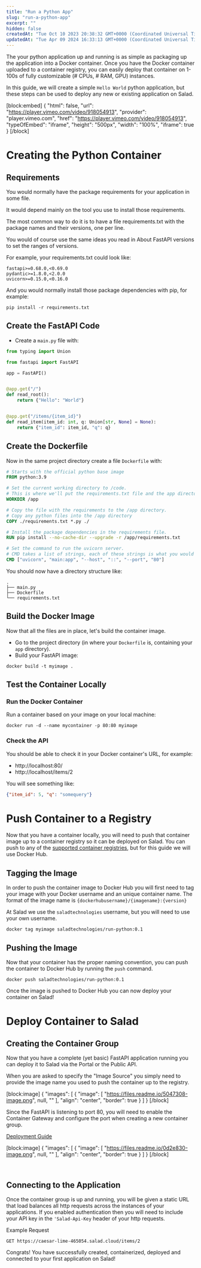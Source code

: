 ```yaml
---
title: "Run a Python App"
slug: "run-a-python-app"
excerpt: ""
hidden: false
createdAt: "Tue Oct 10 2023 20:38:32 GMT+0000 (Coordinated Universal Time)"
updatedAt: "Tue Apr 09 2024 16:33:13 GMT+0000 (Coordinated Universal Time)"
---
```

The your python application up and running is as simple as packaging up the application into a Docker container. Once you have the Docker container uploaded to a container registry, you can easily deploy that container on 1-100s of fully customizable (# CPUs, # RAM, GPU) instances.

In this guide, we will create a simple `Hello World` python application, but these steps can be used to deploy any new or existing application on Salad.

[block:embed]
{
  "html": false,
  "url": "https://player.vimeo.com/video/918054913",
  "provider": "player.vimeo.com",
  "href": "https://player.vimeo.com/video/918054913",
  "typeOfEmbed": "iframe",
  "height": "500px",
  "width": "100%",
  "iframe": true
}
[/block]


# Creating the Python Container

## Requirements

You would normally have the package requirements for your application in some file.

It would depend mainly on the tool you use to install those requirements.

The most common way to do it is to have a file requirements.txt with the package names and their versions, one per line.

You would of course use the same ideas you read in About FastAPI versions to set the ranges of versions.

For example, your requirements.txt could look like:

```Text requirements.txt
fastapi>=0.68.0,<0.69.0
pydantic>=1.8.0,<2.0.0
uvicorn>=0.15.0,<0.16.0
```

And you would normally install those package dependencies with pip, for example:

```Text Bash
pip install -r requirements.txt
```

## Create the FastAPI Code

- Create a `main.py` file with:

```python
from typing import Union

from fastapi import FastAPI

app = FastAPI()


@app.get("/")
def read_root():
    return {"Hello": "World"}


@app.get("/items/{item_id}")
def read_item(item_id: int, q: Union[str, None] = None):
    return {"item_id": item_id, "q": q}

```

## Create the Dockerfile

Now in the same project directory create a file `Dockerfile` with:

```dockerfile
# Starts with the official python base image
FROM python:3.9

# Set the current working directory to /code.
# This is where we'll put the requirements.txt file and the app directory.
WORKDIR /app

# Copy the file with the requirements to the /app directory.
# Copy any python files into the /app directory
COPY ./requirements.txt *.py ./

# Install the package dependencies in the requirements file.
RUN pip install --no-cache-dir --upgrade -r /app/requirements.txt

# Set the command to run the uvicorn server.
# CMD takes a list of strings, each of these strings is what you would type in the command line separated by spaces.
CMD ["uvicorn", "main:app", "--host", "::", "--port", "80"]

```

You should now have a directory structure like:

```
.
├── main.py
├── Dockerfile
└── requirements.txt

```

## Build the Docker Image

Now that all the files are in place, let's build the container image.

- Go to the project directory (in where your `Dockerfile` is, containing your `app` directory).
- Build your FastAPI image:

```Text Bash
docker build -t myimage .
```

## Test the Container Locally

### Run the Docker Container

Run a container based on your image on your local machine:

```Text Bash
docker run -d --name mycontainer -p 80:80 myimage
```

### Check the API

You should be able to check it in your Docker container's URL, for example:

- http\://localhost:80/
- http\://localhost/items/2

You will see something like:

```json
{"item_id": 5, "q": "somequery"}
```

# Push Container to a Registry

Now that you have a container locally, you will need to push that container image up to a container registry so it can be deployed on Salad. You can push to any of the [supported container registries](https://docs.salad.com/docs/container-registries), but for this guide we will use Docker Hub.

## Tagging the Image

In order to push the container image to Docker Hub you will first need to tag your image with your Docker username and an unique container name. The format of the image name is `{dockerhubusername}/{imagename}:{version}`

At Salad we use the `saladtechnologies` username, but you will need to use your own username.

```Text Bash
docker tag myimage saladtechnologies/run-python:0.1
```

## Pushing the Image

Now that your container has the proper naming convention, you can push the container to Docker Hub by running the `push` command.

```Text Bash
docker push saladtechnologies/run-python:0.1
```

Once the image is pushed to Docker Hub you can now deploy your container on Salad!

# Deploy Container to Salad

## Creating the Container Group

Now that you have a complete (yet basic) FastAPI application running you can deploy it to Salad via the Portal or the Public API. 

When you are asked to specify the "Image Source" you simply need to provide the image name you used to push the container up to the registry.

[block:image]
{
  "images": [
    {
      "image": [
        "https://files.readme.io/5047308-image.png",
        null,
        ""
      ],
      "align": "center",
      "border": true
    }
  ]
}
[/block]


Since the FastAPI is listening to port 80, you will need to enable the Container Gateway and configure the port when creating a new container group.

[Deployment Guide](https://docs.salad.com/docs/deploy-containers)

[block:image]
{
  "images": [
    {
      "image": [
        "https://files.readme.io/0d2e830-image.png",
        null,
        ""
      ],
      "align": "center",
      "border": true
    }
  ]
}
[/block]


<br>

## Connecting to the Application

Once the container group is up and running, you will be given a static URL that load balances all http requests across the instances of your applications. If you enabled authentication then you will need to include your API key in the `'Salad-Api-Key` header of your http requests.

Example Request

```
GET https://caesar-lime-465054.salad.cloud/items/2
```

Congrats! You have successfully created, containerized, deployed and connected to your first application on Salad!
